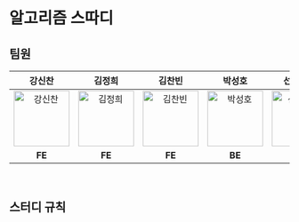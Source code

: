 # 알고리즘 스따디

## 팀원

|강신찬|김정희|김찬빈|박성호|선우예림|이재혁|
|:---:|:---:|:---:|:---:|:---:|:---:|
|<img alt="강신찬" src="" height="100" width="100">|<img alt="김정희" src="https://user-images.githubusercontent.com/80394894/215561134-da53fca5-b85c-4d2f-b077-e83a707f3de0.png" height="100" width="100">|<img alt="김찬빈" src="" height="100" width="100">|<img alt="박성호" src="https://user-images.githubusercontent.com/80394894/215555107-23fa07fe-fe13-4fe2-8c2f-572ba9f3917c.png" height="100" width="100">|<img alt="선우예림" src="" height="100" width="100">|<img alt="이재혁" src="https://user-images.githubusercontent.com/95069395/215324198-c238be32-d721-4c18-8cea-e56f8ca35486.png" height="100" width="100">|
|**FE**|**FE**|**FE**|**BE**|**BE**|**BE**|
</br>

## 스터디 규칙
